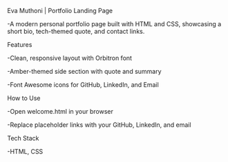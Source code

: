 Eva Muthoni | Portfolio Landing Page

-A modern personal portfolio page built with HTML and CSS, showcasing a short bio, tech-themed quote, and contact links.

Features

-Clean, responsive layout with Orbitron font

-Amber-themed side section with quote and summary

-Font Awesome icons for GitHub, LinkedIn, and Email

How to Use

-Open welcome.html in your browser

-Replace placeholder links with your GitHub, LinkedIn, and email

Tech Stack

-HTML, CSS

